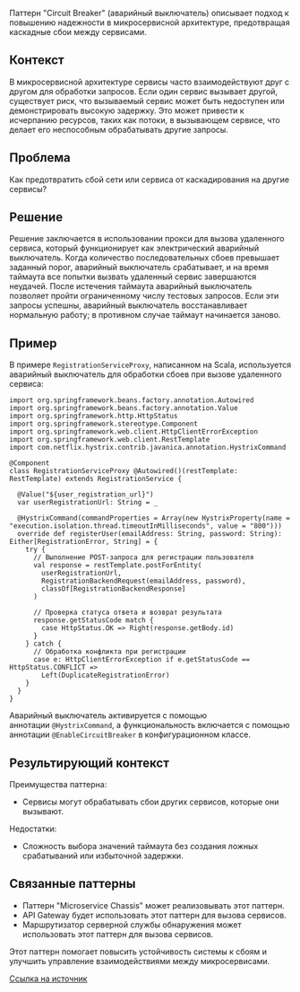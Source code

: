 Паттерн "Circuit Breaker" (аварийный выключатель) описывает подход к повышению надежности в микросервисной архитектуре, предотвращая каскадные сбои между сервисами.

## Контекст

В микросервисной архитектуре сервисы часто взаимодействуют друг с другом для обработки запросов. Если один сервис вызывает другой, существует риск, что вызываемый сервис может быть недоступен или демонстрировать высокую задержку. Это может привести к исчерпанию ресурсов, таких как потоки, в вызывающем сервисе, что делает его неспособным обрабатывать другие запросы.

## Проблема

Как предотвратить сбой сети или сервиса от каскадирования на другие сервисы?

## Решение

Решение заключается в использовании прокси для вызова удаленного сервиса, который функционирует как электрический аварийный выключатель. Когда количество последовательных сбоев превышает заданный порог, аварийный выключатель срабатывает, и на время таймаута все попытки вызвать удаленный сервис завершаются неудачей. После истечения таймаута аварийный выключатель позволяет пройти ограниченному числу тестовых запросов. Если эти запросы успешны, аварийный выключатель восстанавливает нормальную работу; в противном случае таймаут начинается заново.

## Пример

В примере `RegistrationServiceProxy`, написанном на Scala, используется аварийный выключатель для обработки сбоев при вызове удаленного сервиса:

```
import org.springframework.beans.factory.annotation.Autowired
import org.springframework.beans.factory.annotation.Value
import org.springframework.http.HttpStatus
import org.springframework.stereotype.Component
import org.springframework.web.client.HttpClientErrorException
import org.springframework.web.client.RestTemplate
import com.netflix.hystrix.contrib.javanica.annotation.HystrixCommand

@Component
class RegistrationServiceProxy @Autowired()(restTemplate: RestTemplate) extends RegistrationService {

  @Value("${user_registration_url}")
  var userRegistrationUrl: String = _

  @HystrixCommand(commandProperties = Array(new HystrixProperty(name = "execution.isolation.thread.timeoutInMilliseconds", value = "800")))
  override def registerUser(emailAddress: String, password: String): Either[RegistrationError, String] = {
    try {
      // Выполнение POST-запроса для регистрации пользователя
      val response = restTemplate.postForEntity(
        userRegistrationUrl,
        RegistrationBackendRequest(emailAddress, password),
        classOf[RegistrationBackendResponse]
      )

      // Проверка статуса ответа и возврат результата
      response.getStatusCode match {
        case HttpStatus.OK => Right(response.getBody.id)
      }
    } catch {
      // Обработка конфликта при регистрации
      case e: HttpClientErrorException if e.getStatusCode == HttpStatus.CONFLICT =>
        Left(DuplicateRegistrationError)
    }
  }
}
```

Аварийный выключатель активируется с помощью аннотации `@HystrixCommand`, а функциональность включается с помощью аннотации `@EnableCircuitBreaker` в конфигурационном классе.

## Результирующий контекст

Преимущества паттерна:

- Сервисы могут обрабатывать сбои других сервисов, которые они вызывают.

Недостатки:

- Сложность выбора значений таймаута без создания ложных срабатываний или избыточной задержки.

## Связанные паттерны

- Паттерн "Microservice Chassis" может реализовывать этот паттерн.
- API Gateway будет использовать этот паттерн для вызова сервисов.
- Маршрутизатор серверной службы обнаружения может использовать этот паттерн для вызова сервисов.

Этот паттерн помогает повысить устойчивость системы к сбоям и улучшить управление взаимодействиями между микросервисами.

[Ссылка на источник](https://microservices.io/patterns/reliability/circuit-breaker.html)